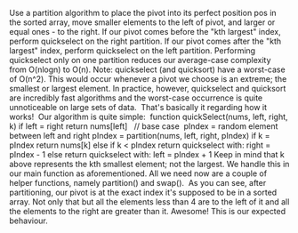 Use a partition algorithm to place the pivot into its perfect position pos in the sorted array, move smaller elements to the left of pivot, and larger or equal ones - to the right.
If our pivot comes before the "kth largest" index, perform quickselect on the right partition.
If our pivot comes after the "kth largest" index, perform quickselect on the left partition.
Performing quickselect only on one partition reduces our average-case complexity from O(nlogn) to O(n).
​
Note: quickselect (and quicksort) have a worst-case of O(n^2). This would occur whenever a pivot we choose is an extreme; the smallest or largest element.
In practice, however, quickselect and quicksort are incredibly fast algorithms and the worst-case occurrence is quite unnoticeable on large sets of data.
​
That's basically it regarding how it works!
​
Our algorithm is quite simple:
​
function quickSelect(nums, left, right, k)
if left = right return nums[left]   // base case
​
pIndex = random element between left and right
pIndex = partition(nums, left, right, pIndex)
if k = pIndex
return nums[k]
else if k < pIndex
return quickselect with: right = pIndex - 1
else
return quickselect with: left = pIndex + 1
Keep in mind that k above represents the kth smallest element; not the largest. We handle this in our main function as aforementioned.
All we need now are a couple of helper functions, namely partition() and swap().
​
As you can see, after partitioning, our pivot is at the exact index it's supposed to be in a sorted array. Not only that but all the elements less than 4 are to the left of it and all the elements to the right are greater than it. Awesome! This is our expected behaviour.
​